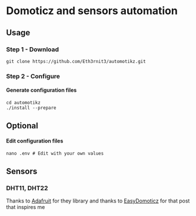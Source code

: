 # Domoticz and sensors automation
## Usage
### Step 1 - Download
```shell
git clone https://github.com/Eth3rnit3/automotikz.git
```

### Step 2 - Configure
#### Generate configuration files
```shell
cd automotikz
./install --prepare
```

## Optional

#### Edit configuration files
```shell
nano .env # Edit with your own values
```
## Sensors
### DHT11, DHT22
Thanks to [Adafruit](https://github.com/adafruit/Adafruit_Python_DHT) for they library and thanks to [EasyDomoticz](https://easydomoticz.com/dht-11-22-raspberry-ca-marche-enfin) for that post that inspires me